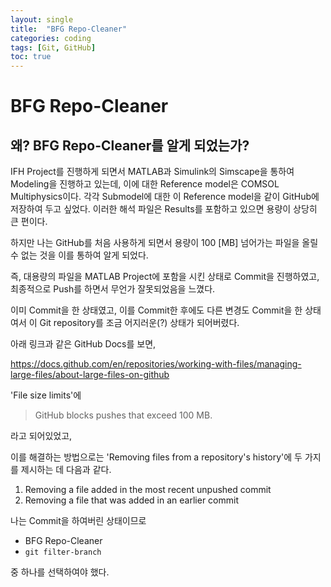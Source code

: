 ```yaml
---
layout: single
title:  "BFG Repo-Cleaner"
categories: coding
tags: [Git, GitHub]
toc: true
---
```


# BFG Repo-Cleaner

## 왜? BFG Repo-Cleaner를 알게 되었는가?

IFH Project를 진행하게 되면서 MATLAB과 Simulink의 Simscape을 통하여 Modeling을 진행하고 있는데, 이에 대한 Reference model은 COMSOL Multiphysics이다. 각각 Submodel에 대한 이 Reference model을 같이 GitHub에 저장하여 두고 싶었다. 이러한 해석 파일은 Results를 포함하고 있으면 용량이 상당히 큰 편이다.

하지만 나는 GitHub를 처음 사용하게 되면서 용량이 100 [MB] 넘어가는 파일을 올릴 수 없는 것을 이를 통하여 알게 되었다.

즉, 대용량의 파일을 MATLAB Project에 포함을 시킨 상태로 Commit을 진행하였고, 최종적으로 Push를 하면서 무언가 잘못되었음을 느꼈다.

이미 Commit을 한 상태였고, 이를 Commit한 후에도 다른 변경도 Commit을 한 상태여서 이 Git repository를 조금 어지러운(?) 상태가 되어버렸다.

아래 링크과 같은 GitHub Docs를 보면,

https://docs.github.com/en/repositories/working-with-files/managing-large-files/about-large-files-on-github

'File size limits'에

> GitHub blocks pushes that exceed 100 MB.

라고 되어있었고, 

이를 해결하는 방법으로는 'Removing files from a repository's history'에 두 가지를 제시하는 데 다음과 같다.

1. Removing a file added in the most recent unpushed commit
2. Removing a file that was added in an earlier commit

나는 Commit을 하여버린 상태이므로

- BFG Repo-Cleaner
- ```git filter-branch```

중 하나를 선택하여야 했다.
